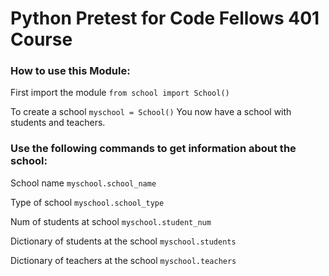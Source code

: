 # Python Pretest for Code Fellows 401 Course

### How to use this Module:

First import the module
`from school import School()`

To create a school
`myschool = School()`
You now have a school with students and teachers.

### Use the following commands to get information about the school:

School name
`myschool.school_name`

Type of school
`myschool.school_type`

Num of students at school
`myschool.student_num`

Dictionary of students at the school
`myschool.students`

Dictionary of teachers at the school
`myschool.teachers`
